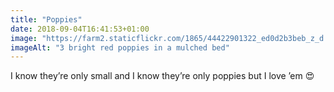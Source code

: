 ```yaml
---
title: "Poppies"
date: 2018-09-04T16:41:53+01:00
image: "https://farm2.staticflickr.com/1865/44422901322_ed0d2b3beb_z_d.jpg"
imageAlt: "3 bright red poppies in a mulched bed"
---
```


I know they’re only small and I know they’re only poppies but I love ’em 😍
